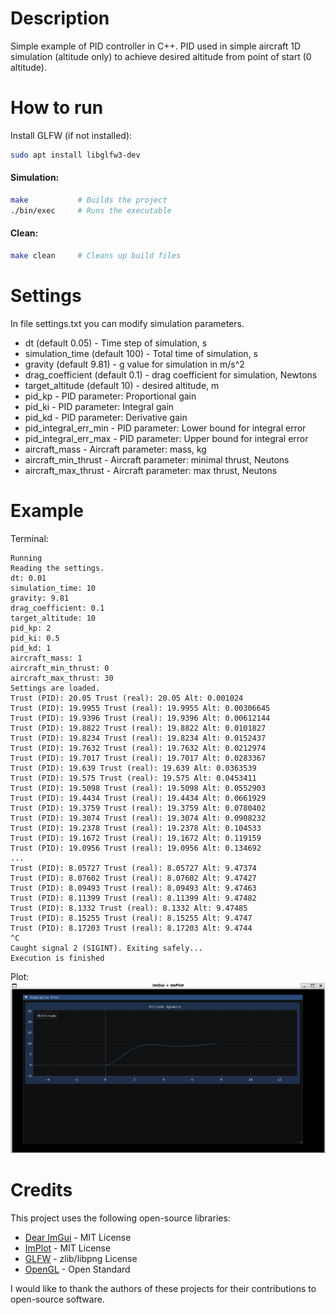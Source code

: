 # Description
Simple example of PID controller in C++.
PID used in simple aircraft 1D simulation (altitude only) to achieve desired altitude from point of start (0 altitude).

# How to run

Install GLFW (if not installed):

```bash
sudo apt install libglfw3-dev
```

#### Simulation:
```bash
make           # Builds the project
./bin/exec     # Runs the executable
```

#### Clean:
```bash
make clean     # Cleans up build files
```
# Settings
In file settings.txt you can modify simulation parameters.
- dt (default 0.05) - Time step of simulation, s
- simulation_time (default 100) - Total time of simulation, s
- gravity (default 9.81) - g value for simulation in m/s^2
- drag_coefficient (default 0.1) - drag coefficient for simulation, Newtons
- target_altitude (default 10) - desired altitude, m
- pid_kp - PID parameter: Proportional gain
- pid_ki - PID parameter: Integral gain
- pid_kd - PID parameter: Derivative gain
- pid_integral_err_min - PID parameter: Lower bound for integral error
- pid_integral_err_max - PID parameter: Upper bound for integral error
- aircraft_mass - Aircraft parameter: mass, kg
- aircraft_min_thrust - Aircraft parameter: minimal thrust, Neutons
- aircraft_max_thrust - Aircraft parameter: max thrust, Neutons

# Example
Terminal:
```terminal
Running
Reading the settings.
dt: 0.01
simulation_time: 10
gravity: 9.81
drag_coefficient: 0.1
target_altitude: 10
pid_kp: 2
pid_ki: 0.5
pid_kd: 1
aircraft_mass: 1
aircraft_min_thrust: 0
aircraft_max_thrust: 30
Settings are loaded.
Trust (PID): 20.05 Trust (real): 20.05 Alt: 0.001024
Trust (PID): 19.9955 Trust (real): 19.9955 Alt: 0.00306645
Trust (PID): 19.9396 Trust (real): 19.9396 Alt: 0.00612144
Trust (PID): 19.8822 Trust (real): 19.8822 Alt: 0.0101827
Trust (PID): 19.8234 Trust (real): 19.8234 Alt: 0.0152437
Trust (PID): 19.7632 Trust (real): 19.7632 Alt: 0.0212974
Trust (PID): 19.7017 Trust (real): 19.7017 Alt: 0.0283367
Trust (PID): 19.639 Trust (real): 19.639 Alt: 0.0363539
Trust (PID): 19.575 Trust (real): 19.575 Alt: 0.0453411
Trust (PID): 19.5098 Trust (real): 19.5098 Alt: 0.0552903
Trust (PID): 19.4434 Trust (real): 19.4434 Alt: 0.0661929
Trust (PID): 19.3759 Trust (real): 19.3759 Alt: 0.0780402
Trust (PID): 19.3074 Trust (real): 19.3074 Alt: 0.0908232
Trust (PID): 19.2378 Trust (real): 19.2378 Alt: 0.104533
Trust (PID): 19.1672 Trust (real): 19.1672 Alt: 0.119159
Trust (PID): 19.0956 Trust (real): 19.0956 Alt: 0.134692
...
Trust (PID): 8.05727 Trust (real): 8.05727 Alt: 9.47374
Trust (PID): 8.07602 Trust (real): 8.07602 Alt: 9.47427
Trust (PID): 8.09493 Trust (real): 8.09493 Alt: 9.47463
Trust (PID): 8.11399 Trust (real): 8.11399 Alt: 9.47482
Trust (PID): 8.1332 Trust (real): 8.1332 Alt: 9.47485
Trust (PID): 8.15255 Trust (real): 8.15255 Alt: 9.4747
Trust (PID): 8.17203 Trust (real): 8.17203 Alt: 9.4744
^C
Caught signal 2 (SIGINT). Exiting safely...
Execution is finished
```
Plot:
![Plot example](docs//images/plot_example.png)

# Credits

This project uses the following open-source libraries:

- [Dear ImGui](https://github.com/ocornut/imgui) - MIT License
- [ImPlot](https://github.com/epezent/implot) - MIT License
- [GLFW](https://www.glfw.org/) - zlib/libpng License
- [OpenGL](https://www.opengl.org/) - Open Standard

I would like to thank the authors of these projects for their contributions to open-source software.

